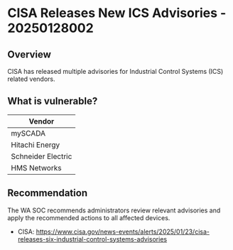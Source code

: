 # CISA Releases New ICS Advisories - 20250128002

## Overview

CISA has released multiple advisories for Industrial Control Systems (ICS) related vendors.

## What is vulnerable?

| Vendor             |
| ------------------ |
| mySCADA            |
| Hitachi Energy     |
| Schneider Electric |
| HMS Networks       |

## Recommendation

The WA SOC recommends administrators review relevant advisories and apply the recommended actions to all affected devices.

- CISA: <https://www.cisa.gov/news-events/alerts/2025/01/23/cisa-releases-six-industrial-control-systems-advisories>
